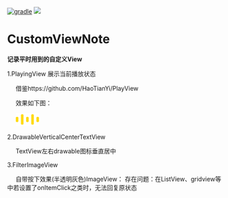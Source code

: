 
[![gradle](https://img.shields.io/badge/gradle-2.3.2-blue.svg)](https://img.shields.io/badge/gradle-2.3.2-blue.svg) [![](https://img.shields.io/badge/author-kithan-brightgreen.svg)](https://github.com/kithan)
# CustomViewNote
**记录平时用到的自定义View**

1.PlayingView  展示当前播放状态

&nbsp; &nbsp; &nbsp;借鉴https://github.com/HaoTianYi/PlayView 

&nbsp; &nbsp; &nbsp;效果如下图：

&nbsp; &nbsp; &nbsp;![](播放.gif)

2.DrawableVerticalCenterTextView 
  
  &nbsp; &nbsp; &nbsp;TextView左右drawable图标垂直居中
  
3.FilterImageView

&nbsp; &nbsp; &nbsp;自带按下效果(半透明灰色)ImageView： 存在问题：在ListView、gridview等中若设置了onItemClick之类时，无法回复原状态
